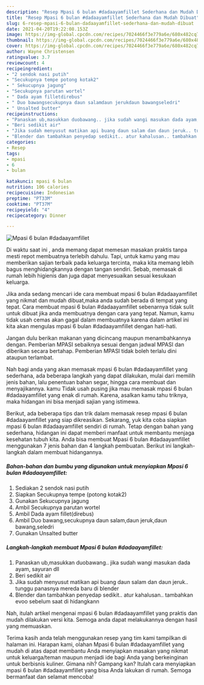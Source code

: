 ```yaml
---
description: "Resep Mpasi 6 bulan #dadaayamfillet Sederhana dan Mudah Dibuat"
title: "Resep Mpasi 6 bulan #dadaayamfillet Sederhana dan Mudah Dibuat"
slug: 6-resep-mpasi-6-bulan-dadaayamfillet-sederhana-dan-mudah-dibuat
date: 2021-04-20T19:22:08.153Z
image: https://img-global.cpcdn.com/recipes/7024466f3e779a6e/680x482cq70/mpasi-6-bulan-dadaayamfillet-foto-resep-utama.jpg
thumbnail: https://img-global.cpcdn.com/recipes/7024466f3e779a6e/680x482cq70/mpasi-6-bulan-dadaayamfillet-foto-resep-utama.jpg
cover: https://img-global.cpcdn.com/recipes/7024466f3e779a6e/680x482cq70/mpasi-6-bulan-dadaayamfillet-foto-resep-utama.jpg
author: Wayne Christensen
ratingvalue: 3.7
reviewcount: 4
recipeingredient:
- "2 sendok nasi putih"
- "Secukupnya tempe potong kotak2"
- " Sekucupnya jagung"
- "Secukupnya parutan wortel"
- " Dada ayam filletdirebus"
- " Duo bawangsecukupnya daun salamdaun jerukdaun bawangseledri"
- " Unsalted butter"
recipeinstructions:
- "Panaskan ub,masukkan duobawang.. jika sudah wangi masukan dada ayam, sayuran dll"
- "Beri sedikit air"
- "Jika sudah menyusut matikan api buang daun salam dan daun jeruk.. tunggu panasnya mereda baru di blender"
- "Blender dan tambahkan penyedap sedikit.. atur kahalusan.. tambahkan evoo sebelum saat di hidangkann"
categories:
- Resep
tags:
- mpasi
- 6
- bulan

katakunci: mpasi 6 bulan 
nutrition: 106 calories
recipecuisine: Indonesian
preptime: "PT33M"
cooktime: "PT37M"
recipeyield: "4"
recipecategory: Dinner

---
```



![Mpasi 6 bulan #dadaayamfillet](https://img-global.cpcdn.com/recipes/7024466f3e779a6e/680x482cq70/mpasi-6-bulan-dadaayamfillet-foto-resep-utama.jpg)

Di waktu  saat ini , anda memang dapat memesan masakan praktis tanpa mesti repot membuatnya terlebih dahulu. Tapi, untuk kamu yang mau memberikan sajian terbaik pada keluarga tercinta, maka kita memang lebih bagus menghidangkannya dengan tangan sendiri. Sebab, memasak di rumah lebih higienis dan juga dapat menyesuaikan sesuai kesukaan keluarga.

Jika anda sedang mencari ide cara membuat mpasi 6 bulan #dadaayamfillet yang nikmat dan mudah dibuat,maka anda sudah berada di tempat yang tepat. Cara membuat mpasi 6 bulan #dadaayamfillet  sebenarnya tidak sulit untuk dibuat jika anda membuatnya dengan cara yang tepat. Namun, kamu tidak usah cemas akan gagal dalam membuatnya 
karena dalam artikel ini kita akan mengulas mpasi 6 bulan #dadaayamfillet dengan hati-hati.  

Jangan dulu berikan makanan yang dicincang maupun menambahkannya dengan. Pemberian MPASI sebaiknya sesuai dengan jadwal MPASI dan diberikan secara bertahap. Pemberian MPASI tidak boleh terlalu dini ataupun terlambat.

Nah bagi anda yang akan memasak mpasi 6 bulan #dadaayamfillet yang sederhana, ada beberapa langkah yang dapat dilakukan, mulai dari memilih jenis bahan, lalu penentuan bahan segar, hingga cara membuat dan menyajikannya. kamu Tidak usah pusing jika mau memasak mpasi 6 bulan #dadaayamfillet yang enak di rumah. Karena, asalkan kamu  tahu triknya, maka hidangan ini bisa menjadi sajian yang istimewa.

Berikut, ada beberapa tips dan trik dalam memasak resep mpasi 6 bulan #dadaayamfillet yang siap dikreasikan. Sekarang, yuk kita coba siapkan mpasi 6 bulan #dadaayamfillet sendiri di rumah. Tetap dengan bahan yang sederhana, hidangan ini dapat memberi manfaat untuk membantu menjaga kesehatan tubuh kita. Anda bisa membuat Mpasi 6 bulan #dadaayamfillet menggunakan 7 jenis bahan dan 4 langkah pembuatan. Berikut ini langkah-langkah dalam membuat hidangannya.

<!--inarticleads1-->

##### Bahan-bahan dan bumbu yang digunakan untuk menyiapkan Mpasi 6 bulan #dadaayamfillet:

1. Sediakan 2 sendok nasi putih
1. Siapkan Secukupnya tempe (potong kotak2)
1. Gunakan  Sekucupnya jagung
1. Ambil Secukupnya parutan wortel
1. Ambil  Dada ayam fillet(direbus)
1. Ambil  Duo bawang,secukupnya daun salam,daun jeruk,daun bawang,seledri
1. Gunakan  Unsalted butter




<!--inarticleads2-->

##### Langkah-langkah membuat Mpasi 6 bulan #dadaayamfillet:

1. Panaskan ub,masukkan duobawang.. jika sudah wangi masukan dada ayam, sayuran dll
1. Beri sedikit air
1. Jika sudah menyusut matikan api buang daun salam dan daun jeruk.. tunggu panasnya mereda baru di blender
1. Blender dan tambahkan penyedap sedikit.. atur kahalusan.. tambahkan evoo sebelum saat di hidangkann




Nah, itulah artikel mengenai  mpasi 6 bulan #dadaayamfillet  yang praktis dan mudah dilakukan versi kita. Semoga anda dapat melakukannya dengan hasil yang memuaskan. 

Terima kasih anda telah menggunakan resep yang tim kami tampilkan di halaman ini. Harapan kami, olahan  Mpasi 6 bulan #dadaayamfillet yang mudah di atas dapat membantu Anda menyiapkan masakan yang nikmat untuk keluarga/teman maupun menjadi ide bagi Anda yang berkeinginan untuk berbisnis kuliner. Gimana nih? Gampang kan? Itulah cara menyiapkan mpasi 6 bulan #dadaayamfillet yang bisa Anda lakukan di rumah. Semoga bermanfaat dan selamat mencoba!

